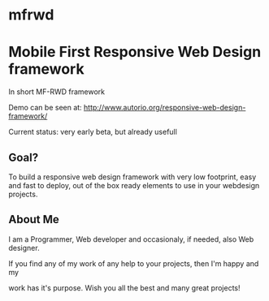 mfrwd
=====

Mobile First Responsive Web Design framework
============================================

In short MF-RWD framework

Demo can be seen at:
http://www.autorio.org/responsive-web-design-framework/

Current status: very early beta, but already usefull


Goal?
-------------------
To build a responsive web design framework with very low footprint,
easy and fast to deploy, out of the box ready elements to use in
your webdesign projects.



About Me
--------

I am a Programmer, Web developer and occasionaly, if needed, also Web designer.

If you find any of my work of any help to your projects, then I'm happy and my

work has it's purpose. Wish you all the best and many great projects!
